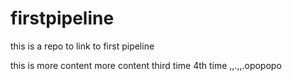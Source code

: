 # firstpipeline
this is a repo to link to first pipeline

this is more content
more content
third time
4th time
 ,,.,,.opopopo
